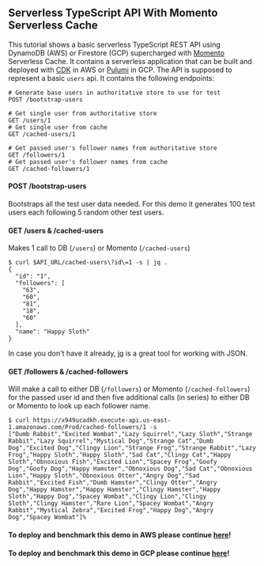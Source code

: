 ## Serverless TypeScript API With Momento Serverless Cache

This tutorial shows a basic serverless TypeScript REST API using DynamoDB (AWS) or Firestore (GCP) supercharged with [Momento](https://www.gomomento.com/) Serverless Cache. It contains a serverless application that can be built and deployed with [CDK](https://aws.amazon.com/cdk/) in AWS or [Pulumi](https://www.pulumi.com/) in GCP. The API is supposed to represent a basic `users` api. It contains the following endpoints:

```text
# Generate base users in authoritative store to use for test 
POST /bootstrap-users

# Get single user from authoritative store
GET /users/1
# Get single user from cache
GET /cached-users/1

# Get passed user's follower names from authoritative store
GET /followers/1
# Get passed user's follower names from cache
GET /cached-followers/1
```

#### POST /bootstrap-users
Bootstraps all the test user data needed. For this demo it generates
100 test users each following 5 random other test users.

#### GET /users & /cached-users
Makes 1 call to DB (`/users`) or Momento (`/cached-users`)
```text
$ curl $API_URL/cached-users\?id\=1 -s | jq .
{
  "id": "1",
  "followers": [
    "63",
    "60",
    "81",
    "18",
    "60"
  ],
  "name": "Happy Sloth"
}
```
In case you don't have it already, [jq](https://stedolan.github.io/jq/) is a great tool for working with JSON.

#### GET /followers & /cached-followers
Will make a call to either DB (`/followers`) or Momento (`/cached-followers`) for the passed
user id and then five additional calls (in series) to either DB or Momento to look up each follower name.
```text
$ curl https://x949ucadkh.execute-api.us-east-1.amazonaws.com/Prod/cached-followers/1 -s
["Dumb Rabbit","Excited Wombat","Lazy Squirrel","Lazy Sloth","Strange Rabbit","Lazy Squirrel","Mystical Dog","Strange Cat","Dumb Dog","Excited Dog","Clingy Lion","Strange Frog","Strange Rabbit","Lazy Frog","Happy Sloth","Happy Sloth","Sad Cat","Clingy Cat","Happy Sloth","Obnoxious Fish","Excited Lion","Spacey Frog","Goofy Dog","Goofy Dog","Happy Hamster","Obnoxious Dog","Sad Cat","Obnoxious Lion","Happy Sloth","Obnoxious Otter","Angry Dog","Sad Rabbit","Excited Fish","Dumb Hamster","Clingy Otter","Angry Dog","Happy Hamster","Happy Hamster","Clingy Hamster","Happy Sloth","Happy Dog","Spacey Wombat","Clingy Lion","Clingy Sloth","Clingy Hamster","Rare Lion","Spacey Wombat","Angry Rabbit","Mystical Zebra","Excited Frog","Happy Dog","Angry Dog","Spacey Wombat"]%
```

#### To deploy and benchmark this demo in AWS please continue [here](./aws-demo.md)!
#### To deploy and benchmark this demo in GCP please continue [here](./gcp-demo.md)!